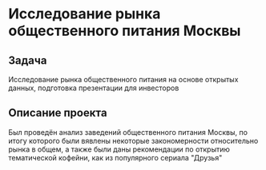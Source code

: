 # Исследование рынка общественного питания Москвы

## Задача

Исследование рынка общественного питания на основе открытых данных, подготовка презентации для инвесторов

## Описание проекта

Был проведён анализ заведений общественного питания Москвы, по итогу которого были вявлены некоторые закономерности относительно рынка в общем, а также были даны рекомендации по открытию тематической кофейни, как из популярного сериала "Друзья"
